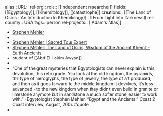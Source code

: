 alias::
URL::
rel-org::
role:: [[independent researcher]]
fields:: [[Egyptology]], [[Khemitology]], [[catastrophe]]
creations:: [[The Land of Osiris - An Introduction to Khemitology]] , [[From Light Into Darkness]]
rel-country:: USA
tags:: person
rel-projects:: [[Adam's Atlas]]


- [Stephen Mehler](http://www.gizapyramid.com/bio-mehler.htm)
-
- [Stephen Mehler | Sacred Tour Expert](https://www.sacredearthjourneys.ca/tour-leader/stephen-mehler)
- [Stephen Mehler: The Land of Osiris, Wisdom of the Ancient Khemit - Earth Ancients](https://www.earthancients.com/?portfolio=stephen-mehler-the-land-of-osiris-wisdom-of-the-ancient-khemit)
- student of [[Abd'El Hakim Awyan]]
-
- “One of the great mysteries that Egyptologists can never explain is this devolution, this retrograde. You look at the old kingdom, the pyramids, the type of hieroglyphs, the type of jewelry, the type of art produced, and then as it goes forward to the middle kingdom it devolves, it’s less advanced - to the new kingdom when they didn’t even build in granite or limestone anymore but in sandstone a much softer stone, easier to work with.” -Egyptologist Stephen Mehler, “Egypt and the Ancients.” Coast 2 Coast interview, August, 2004 #quote
-
